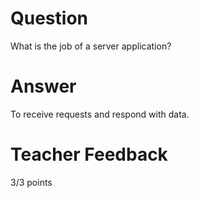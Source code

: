# Question

What is the job of a server application?

# Answer

To receive requests and respond with data.

# Teacher Feedback

3/3 points